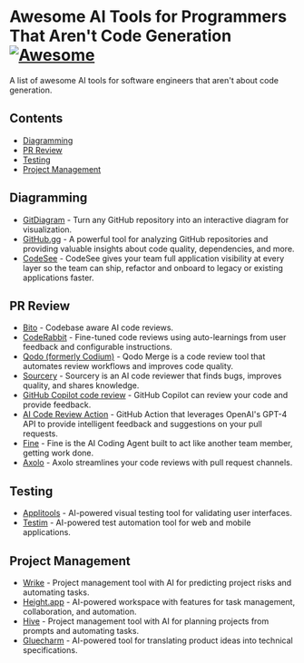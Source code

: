 # Awesome AI Tools for Programmers That Aren't Code Generation [![Awesome](https://awesome.re/badge-flat2.svg)](https://awesome.re)

A list of awesome AI tools for software engineers that aren't about code generation.

## Contents
- [Diagramming](#diagramming)
- [PR Review](#pr-review)
- [Testing](#testing)
- [Project Management](#project-management)

## Diagramming
- [GitDiagram](https://gitdiagram.com/) - Turn any GitHub repository into an interactive diagram for visualization.
- [GitHub.gg](https://github.gg/) - A powerful tool for analyzing GitHub repositories and providing valuable insights about code quality, dependencies, and more.
- [CodeSee](https://www.codesee.io/) - CodeSee gives your team full application visibility at every layer so the team can ship, refactor and onboard to legacy or existing applications faster.

## PR Review
- [Bito](https://bito.ai/) - Codebase aware AI code reviews.
- [CodeRabbit](https://www.coderabbit.ai/) - Fine-tuned code reviews using auto-learnings from user feedback and configurable instructions.
- [Qodo (formerly Codium)](https://www.qodo.ai/products/qodo-merge/) - Qodo Merge is a code review tool that automates review workflows and improves code quality.
- [Sourcery](https://sourcery.ai/) - Sourcery is an AI code reviewer that finds bugs, improves quality, and shares knowledge.
- [GitHub Copilot code review](https://docs.github.com/en/copilot/using-github-copilot/code-review/using-copilot-code-review) - GitHub Copilot can review your code and provide feedback.
- [AI Code Review Action](https://github.com/marketplace/actions/ai-code-review-action) - GitHub Action that leverages OpenAI's GPT-4 API to provide intelligent feedback and suggestions on your pull requests.
- [Fine](https://www.fine.dev/) - Fine is the AI Coding Agent built to act like another team member, getting work done.
- [Axolo](https://axolo.co/) - Axolo streamlines your code reviews with pull request channels.

## Testing
- [Applitools](https://applitools.com/) - AI-powered visual testing tool for validating user interfaces.
- [Testim](https://www.testim.io/) - AI-powered test automation tool for web and mobile applications.

## Project Management
- [Wrike](https://www.wrike.com/features/work-intelligence/) - Project management tool with AI for predicting project risks and automating tasks.
- [Height.app](https://height.app/) - AI-powered workspace with features for task management, collaboration, and automation.
- [Hive](https://hive.com/) - Project management tool with AI for planning projects from prompts and automating tasks.
- [Gluecharm](https://gluecharm.com/en-US) - AI-powered tool for translating product ideas into technical specifications.	

